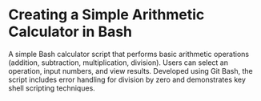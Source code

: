 # Creating a Simple Arithmetic Calculator in Bash
A simple Bash calculator script that performs basic arithmetic operations (addition, subtraction, multiplication, division). Users can select an operation, input numbers, and view results. Developed using Git Bash, the script includes error handling for division by zero and demonstrates key shell scripting techniques.
